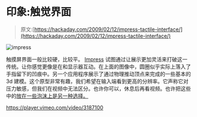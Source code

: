 # 印象:触觉界面

> 原文:[https://hackaday.com/2009/02/12/impress-tactile-interface/](https://hackaday.com/2009/02/12/impress-tactile-interface/)

![impress](../Images/c43cf0e10bca008d7195a25da4b7cf61.png "impress")

触摸屏界面一般比较硬，比较平。 [Impress](http://gestaltung.fh-wuerzburg.de/blogs/es/?author=10) 试图通过让展示更加灵活来打破这一传统。让你感觉更像是在和显示器互动。在上面的图像中，圆圈似乎实际上落入了手指留下的凹痕中。另一个应用程序展示了通过物理推动顶点来完成的一些基本的 3d 建模。这个原型非常有趣，我们希望在输入端看到更高的分辨率。它声称它对压力敏感，但我们在视频中无法区分。也许你可以，休息后再看视频。也许把这些中的[放在一些泡沫上是另一种选择。](http://hackaday.com/2008/07/31/unmouse-cheap-multitouch-prototype/)

<https://player.vimeo.com/video/3187100>

</div> </body> </html>